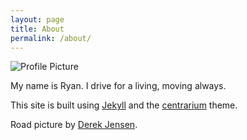 ```yaml
---
layout: page
title: About
permalink: /about/
---
```


<img src="{{ site.baseurl }}assets/images/profile-placeholder.gif" title="Profile Picture" class="profile">

My name is Ryan.  I drive for a living, moving always.


This site is built using [Jekyll](http://jekyllrb.com) and the [centrarium](https://github.com/bencentra/centrarium) theme.


Road picture by [Derek Jensen](https://commons.wikimedia.org/wiki/File:Indiana-rural-road.jpg).
